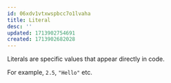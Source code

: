 ```yaml
---
id: 06xdv1vtxwspbcc7o1lvaha
title: Literal
desc: ''
updated: 1713902754691
created: 1713902682028
---
```


Literals are specific values that appear directly in code. 

For example, `2.5`, `"Hello"` etc.